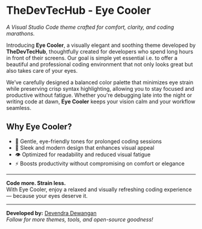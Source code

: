# TheDevTecHub - Eye Cooler  

*A Visual Studio Code theme crafted for comfort, clarity, and coding marathons.*

Introducing **Eye Cooler**, a visually elegant and soothing theme developed by **TheDevTecHub**, thoughtfully created for developers who spend long hours in front of their screens. Our goal is simple yet essential i.e. to offer a beautiful and professional coding environment that not only looks great but also takes care of your eyes.

We’ve carefully designed a balanced color palette that minimizes eye strain while preserving crisp syntax highlighting, allowing you to stay focused and productive without fatigue. Whether you're debugging late into the night or writing code at dawn, **Eye Cooler** keeps your vision calm and your workflow seamless.

## Why Eye Cooler?

- 🌙 Gentle, eye-friendly tones for prolonged coding sessions  
- 🎨 Sleek and modern design that enhances visual appeal  
- 👁️ Optimized for readability and reduced visual fatigue  
- ⚡ Boosts productivity without compromising on comfort or elegance  

---

**Code more. Strain less.**  
With Eye Cooler, enjoy a relaxed and visually refreshing coding experience — because your eyes deserve it.

---

**Developed by:** [Devendra Dewangan](https://github.com/devendew)  
*Follow for more themes, tools, and open-source goodness!*
